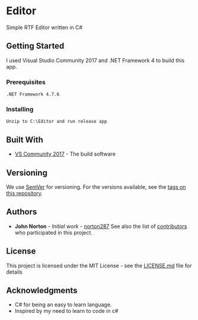 # Editor
Simple RTF Editor written in C#
## Getting Started
I used Visual Studio Community 2017 and .NET Framework 4 to build this app.
### Prerequisites
```
.NET Framework 4.7.6
```
### Installing
```
Unzip to C:\Editor and run release app
```
## Built With
* [VS Community 2017](https://visualstudio.microsoft.com/downloads/) - The build software
## Versioning
We use [SemVer](http://semver.org/) for versioning. For the versions available, see the [tags on this repository](https://github.com/norton287/Editor/tags).

## Authors
* **John Norton** - *Initial work* - [norton287](https://github.com/norton287)
See also the list of [contributors](https://github.com/norton287/Editor/contributors) who participated in this project.
## License
This project is licensed under the MIT License - see the [LICENSE.md](LICENSE.md) file for details
## Acknowledgments
* C# for being an easy to learn language.
* Inspired by my need to learn to code in c#
